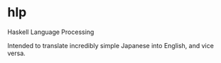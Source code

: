 hlp
===

Haskell Language Processing

Intended to translate incredibly simple Japanese into English, and
vice versa.